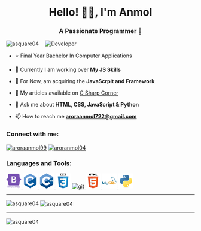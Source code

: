 <h1 align="center">Hello! 👋🏻, I'm Anmol</h1>
<h3 align="center">A Passionate Programmer 💙</h3>


<img align = "right" alt = "Developer" width = "400" src = "https://cdn.dribbble.com/users/1059583/screenshots/4171367/coding-freak.gif">

<p align="left"> <img src="https://komarev.com/ghpvc/?username=asquare04&label=Profile%20views&color=0e75b6&style=flat" alt="asquare04" /> </p>

- ⭐ Final Year Bachelor In Computer Applications

- 👀 Currently I am working over **My JS Skills**

- 🌱 For Now, am acquiring the **JavaScrpit and Framework**

- 📝 My articles available on <a href = "https://www.c-sharpcorner.com/members/anmol-arora4" target ="_blank" >C Sharp Corner </a>

- 💬 Ask me about **HTML, CSS, JavaScript & Python**

- 📫 How to reach me **aroraanmol722@gmail.com**

<h3 align="left">Connect with me:</h3>
<p align="left">
<a href="https://twitter.com/aroraanmol99" target="blank"><img align="center" src="https://raw.githubusercontent.com/rahuldkjain/github-profile-readme-generator/master/src/images/icons/Social/twitter.svg" alt="aroraanmol99" height="30" width="40" /></a>
<a href="https://instagram.com/aroranmol04" target="blank"><img align="center" src="https://raw.githubusercontent.com/rahuldkjain/github-profile-readme-generator/master/src/images/icons/Social/instagram.svg" alt="aroranmol04" height="30" width="40" /></a>
</p>

<h3 align="left">Languages and Tools:</h3>
<p align="left"> <a href="https://getbootstrap.com" target="_blank" rel="noreferrer"> <img src="https://raw.githubusercontent.com/devicons/devicon/master/icons/bootstrap/bootstrap-plain-wordmark.svg" alt="bootstrap" width="40" height="40"/> </a> <a href="https://www.cprogramming.com/" target="_blank" rel="noreferrer"> <img src="https://raw.githubusercontent.com/devicons/devicon/master/icons/c/c-original.svg" alt="c" width="40" height="40"/> </a> <a href="https://www.w3schools.com/cpp/" target="_blank" rel="noreferrer"> <img src="https://raw.githubusercontent.com/devicons/devicon/master/icons/cplusplus/cplusplus-original.svg" alt="cplusplus" width="40" height="40"/> </a> <a href="https://www.w3schools.com/css/" target="_blank" rel="noreferrer"> <img src="https://raw.githubusercontent.com/devicons/devicon/master/icons/css3/css3-original-wordmark.svg" alt="css3" width="40" height="40"/> </a> <a href="https://git-scm.com/" target="_blank" rel="noreferrer"> <img src="https://www.vectorlogo.zone/logos/git-scm/git-scm-icon.svg" alt="git" width="40" height="40"/> </a> <a href="https://www.w3.org/html/" target="_blank" rel="noreferrer"> <img src="https://raw.githubusercontent.com/devicons/devicon/master/icons/html5/html5-original-wordmark.svg" alt="html5" width="40" height="40"/> </a> <a href="https://www.mysql.com/" target="_blank" rel="noreferrer"> <img src="https://raw.githubusercontent.com/devicons/devicon/master/icons/mysql/mysql-original-wordmark.svg" alt="mysql" width="40" height="40"/> </a> <a href="https://www.python.org" target="_blank" rel="noreferrer"> <img src="https://raw.githubusercontent.com/devicons/devicon/master/icons/python/python-original.svg" alt="python" width="40" height="40"/> </a> </p>
<hr>
<p><img align="left" src="https://github-readme-stats.vercel.app/api/top-langs?username=asquare04&show_icons=true&locale=en&layout=compact" alt="asquare04" /></p>

<p>&nbsp;<img align="center" src="https://github-readme-stats.vercel.app/api?username=asquare04&show_icons=true&locale=en" alt="asquare04" /></p>
<hr>
<p><img align="center" src="https://github-readme-streak-stats.herokuapp.com/?user=asquare04&" alt="asquare04" /> </p>
